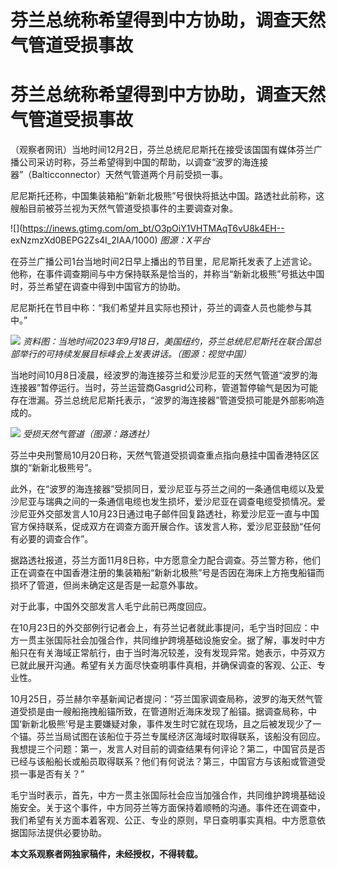 # 芬兰总统称希望得到中方协助，调查天然气管道受损事故

# 芬兰总统称希望得到中方协助，调查天然气管道受损事故

（观察者网讯）当地时间12月2日，芬兰总统尼尼斯托在接受该国国有媒体芬兰广播公司采访时称，芬兰希望得到中国的帮助，以调查“波罗的海连接器”（Balticconnector）天然气管道两个月前受损一事。

尼尼斯托还称，中国集装箱船“新新北极熊”号很快将抵达中国。路透社此前称，这艘船目前被芬兰视为天然气管道受损事件的主要调查对象。

![](https://inews.gtimg.com/om_bt/O3pOiY1VHTMAqT6vU8k4EH--
exNzmzXd0BEPG2Zs4I_2IAA/1000) _图源：X平台_

在芬兰广播公司1台当地时间2日早上播出的节目里，尼尼斯托发表了上述言论。他称，在事件调查期间与中方保持联系是恰当的，并称当“新新北极熊”号抵达中国时，芬兰希望在调查中得到中国官方的协助。

尼尼斯托在节目中称：“我们希望并且实际也预计，芬兰的调查人员也能参与其中。”

![](https://inews.gtimg.com/om_bt/OGuQMfzpwshr9-QEouvShMbT1PHuFQ_lfVaGbizCumZToAA/1000)
_资料图：当地时间2023年9月18日，美国纽约，芬兰总统尼尼斯托在联合国总部举行的可持续发展目标峰会上发表讲话。（图源：视觉中国）_

当地时间10月8日凌晨，经波罗的海连接芬兰和爱沙尼亚的天然气管道“波罗的海连接器”暂停运行。当时，芬兰运营商Gasgrid公司称，管道暂停输气是因为可能存在泄漏。芬兰总统尼尼斯托表示，“波罗的海连接器”管道受损可能是外部影响造成的。

![](https://inews.gtimg.com/om_bt/Otq3NkZqd4knIN7GllVMTG13VndtoQ_bngDqwtPKBw9wsAA/1000)
_受损天然气管道（图源：路透社）_

芬兰中央刑警局10月20日称，天然气管道受损调查重点指向悬挂中国香港特区区旗的“新新北极熊号”。

此外，在“波罗的海连接器”受损同日，爱沙尼亚与芬兰之间的一条通信电缆以及爱沙尼亚与瑞典之间的一条通信电缆也发生损坏，爱沙尼亚在调查电缆受损情况。爱沙尼亚外交部发言人10月23日通过电子邮件回复路透社，称爱沙尼亚一直与中国官方保持联系，促成双方在调查方面开展合作。该发言人称，爱沙尼亚鼓励“任何有必要的调查合作”。

据路透社报道，芬兰方面11月8日称，中方愿意全力配合调查。芬兰警方称，他们正在调查在中国香港注册的集装箱船“新新北极熊”号是否因在海床上方拖曳船锚而损坏了管道，但尚未确定这是否是一起意外事故。

对于此事，中国外交部发言人毛宁此前已两度回应。

在10月23日的外交部例行记者会上，有芬兰记者就此事提问，毛宁当时回应：中方一贯主张国际社会加强合作，共同维护跨境基础设施安全。据了解，事发时中方船只在有关海域正常航行，由于当时海况较差，没有发现异常。她表示，中芬双方已就此展开沟通。希望有关方面尽快查明事件真相，并确保调查的客观、公正、专业性。

10月25日，芬兰赫尔辛基新闻记者提问：“芬兰国家调查局称，波罗的海天然气管道受损是由一艘船拖拽船锚所致，在管道附近海床发现了船锚。据调查局称，中国‘新新北极熊’号是主要嫌疑对象，事件发生时它就在现场，且之后被发现少了一个锚。芬兰当局试图在该船位于芬兰专属经济区海域时取得联系，该船没有回应。我想提三个问题：第一，发言人对目前的调查结果有何评论？第二，中国官员是否已经与该船船长或船员取得联系？他们有何说法？第三，中国官方与该船或管道受损一事是否有关？”

毛宁当时表示，首先，中方一贯主张国际社会应当加强合作，共同维护跨境基础设施安全。关于这个事件，中方同芬兰等方面保持着顺畅的沟通。事件还在调查中，我们希望有关方面本着客观、公正、专业的原则，早日查明事实真相。中方愿意依据国际法提供必要协助。

**本文系观察者网独家稿件，未经授权，不得转载。**

